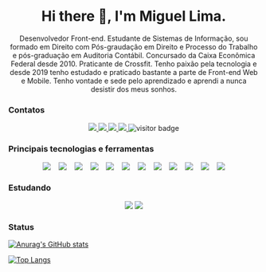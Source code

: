 <h1 align="center">
   Hi there 👋, I'm Miguel Lima.
</h1>

<p align="center">
Desenvolvedor Front-end. Estudante de Sistemas de Informação, sou formado em Direito com Pós-graudação em Direito e Processo do Trabalho e pós-graduação em Auditoria Contábil. Concursado da Caixa Econômica Federal desde 2010. Praticante de Crossfit. Tenho paixão pela tecnologia e desde 2019 tenho estudado e praticado bastante a parte de Front-end Web e Mobile. Tenho vontade e sede pelo aprendizado e aprendi a nunca desistir dos meus sonhos.
</p>

<h3>Contatos</h3>

<p align="center">
  <a href="https://www.linkedin.com/in/miguelslima1986">
    <img src="https://img.shields.io/badge/LinkedIn-3D6098?style=flat&logo=linkedin&labelColor=3D6098" />
  </a>
  
  <a href="https://wa.me/5584988954146">
    <img src="https://img.shields.io/badge/Whatsapp-brightgreen?style=flat&logo=WhatsApp&logoColor=white&labelColor=brightgreen" />
  </a>
  
  <a href="https://instagram.com/migueslima">
    <img src="https://img.shields.io/badge/Instagram-8134AF?style=flat&logo=instagram&logoColor=white" />
  </a>
  
  <a href="mailto:absolutmslima@gmail.com">
    <img src="https://img.shields.io/badge/Gmail-red?style=flat&logo=gmail&logoColor=white&labelColor=red" />
  </a>


  <img src="https://visitor-badge.laobi.icu/badge?page_id=miguelslima.visitor-badge" alt="visitor badge" />
</p>


### Principais tecnologias e ferramentas

<p align="center">
  <img src="https://img.shields.io/badge/Javascript-F7D842?style=social&logo=javascript&logoColor=F7D842" />&nbsp;&nbsp;&nbsp;
  <img src="https://img.shields.io/badge/Bootstrap-F7D842?style=social&logo=bootstrap&logoColor=0275d8" />&nbsp;&nbsp;&nbsp;
  <img src="https://img.shields.io/badge/HTML5-F7D842?style=social&logo=html5&logoColor=ec6231" />&nbsp;&nbsp;&nbsp;
  <img src="https://img.shields.io/badge/CSS3-F7D842?style=social&logo=html5&logoColor=264de4" />&nbsp;&nbsp;&nbsp;
  <img src="https://img.shields.io/badge/Typescript-blue?&style=social&logo=typescript&logoColor=blue"/>&nbsp;&nbsp;&nbsp;
  <img src="https://img.shields.io/badge/React-3D6098?style=social&logo=react&logoColor=3D6098" />&nbsp;&nbsp;&nbsp;
  <img src="https://img.shields.io/badge/React%20Native-3D6098?style=social&logo=react&logoColor=3D6098" />&nbsp;&nbsp;&nbsp;
  <img src="https://img.shields.io/badge/Styled%20Components-DB7093?style=social&logo=styled-components&logoColor=DB7093" />&nbsp;&nbsp;&nbsp;
  <img src="https://img.shields.io/badge/Visual%20Studio%20Code-007ACC?style=social&logo=visual-studio-code&logoColor=007ACC" />&nbsp;&nbsp;&nbsp;
  <img src="https://img.shields.io/badge/Git-red?&style=social&logo=git&logoColor=red"/>&nbsp;&nbsp;&nbsp;
  <img src="https://img.shields.io/badge/Github%20-%23121011.svg?&style=social&logo=github&logoColor=black"/>&nbsp;&nbsp;&nbsp;
  <img src="https://img.shields.io/badge/Node.js-green?&style=social&logo=node.js&logoColor=green"/>
</p>


### Estudando

<p align="center">
  <img src="https://img.shields.io/badge/angular%20-FF0000.svg?&style=flat&logo=angular&logoColor=white"/>
  <img src="https://img.shields.io/badge/kotlin%20-bf40bf.svg?&style=flat&logo=kotlin&logoColor=white"/>
</p>


### Status

[![Anurag's GitHub stats](https://github-readme-stats.vercel.app/api?username=miguelslima&count_private=true&show_icons=true&hide_border=true&theme=cobalt)](https://github.com/anuraghazra/github-readme-stats)

[![Top Langs](https://github-readme-stats.vercel.app/api/top-langs/?username=miguelslima&langs_count=8&layout=compact&hide_border=true)](https://github.com/anuraghazra/github-readme-stats)


<!--
**miguelslima/miguelslima** is a ✨ _special_ ✨ repository because its `README.md` (this file) appears on your GitHub profile.

Here are some ideas to get you started:

- 🔭 I’m currently working on ...
- 🌱 I’m currently learning ...
- 👯 I’m looking to collaborate on ...
- 🤔 I’m looking for help with ...
- 💬 Ask me about ...
- 📫 How to reach me: ...
- 😄 Pronouns: ...
- ⚡ Fun fact: ...
-->
